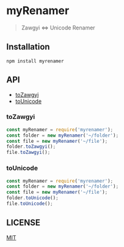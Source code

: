 # myRenamer

> Zawgyi <=> Unicode Renamer

## Installation

```shell
npm install myrenamer
```

## API

- [toZawgyi](#toZawgyi)
- [toUnicode](#toUnicode)

### toZawgyi

```javascript
const myRenamer = require('myrenamer');
const folder = new myRenamer('~/folder');
const file = new myRenamer('~/file');
folder.toZawgyi();
file.toZawgyi();
```

### toUnicode

```javascript
const myRenamer = require('myrenamer');
const folder = new myRenamer('~/folder');
const file = new myRenamer('~/file');
folder.toUnicode();
file.toUnicode();
```

## LICENSE

[MIT](./LICENSE)

